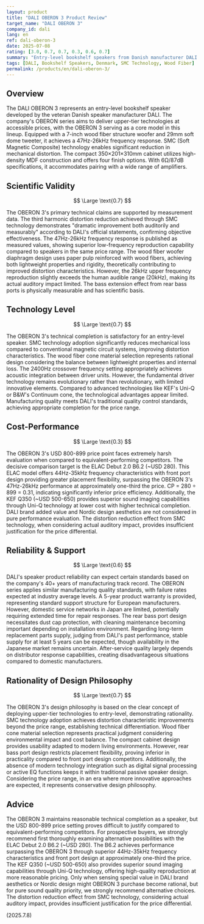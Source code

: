 ```yaml
---
layout: product
title: "DALI OBERON 3 Product Review"
target_name: "DALI OBERON 3"
company_id: dali
lang: en
ref: dali-oberon-3
date: 2025-07-08
rating: [3.0, 0.7, 0.7, 0.3, 0.6, 0.7]
summary: "Entry-level bookshelf speakers from Danish manufacturer DALI. Features 7-inch wood fiber woofer and SMC technology delivering above-price-point audio quality. Offers 47Hz-26kHz frequency response with 87dB sensitivity. However, the USD 800-899 price faces limitations when ELAC Debut 2.0 B6.2 (~USD 280) provides superior 44Hz-35kHz characteristics with significantly better cost-performance."
tags: [DALI, Bookshelf Speakers, Denmark, SMC Technology, Wood Fiber]
permalink: /products/en/dali-oberon-3/
---
```


## Overview

The DALI OBERON 3 represents an entry-level bookshelf speaker developed by the veteran Danish speaker manufacturer DALI. The company's OBERON series aims to deliver upper-tier technologies at accessible prices, with the OBERON 3 serving as a core model in this lineup. Equipped with a 7-inch wood fiber structure woofer and 29mm soft dome tweeter, it achieves a 47Hz-26kHz frequency response. SMC (Soft Magnetic Composite) technology enables significant reduction in mechanical distortion. The compact 350×201×310mm cabinet utilizes high-density MDF construction and offers four finish options. With 6Ω/87dB specifications, it accommodates pairing with a wide range of amplifiers.

## Scientific Validity

$$ \Large \text{0.7} $$

The OBERON 3's primary technical claims are supported by measurement data. The third harmonic distortion reduction achieved through SMC technology demonstrates "dramatic improvement both auditorily and measurably" according to DALI's official statements, confirming objective effectiveness. The 47Hz-26kHz frequency response is published as measured values, showing superior low-frequency reproduction capability compared to speakers in the same price range. The wood fiber woofer diaphragm design uses paper pulp reinforced with wood fibers, achieving both lightweight properties and rigidity, theoretically contributing to improved distortion characteristics. However, the 26kHz upper frequency reproduction slightly exceeds the human audible range (20kHz), making its actual auditory impact limited. The bass extension effect from rear bass ports is physically measurable and has scientific basis.

## Technology Level

$$ \Large \text{0.7} $$

The OBERON 3's technical completion is satisfactory for an entry-level speaker. SMC technology adoption significantly reduces mechanical loss compared to conventional magnetic circuit systems, improving distortion characteristics. The wood fiber cone material selection represents rational design considering the balance between lightweight properties and internal loss. The 2400Hz crossover frequency setting appropriately achieves acoustic integration between driver units. However, the fundamental driver technology remains evolutionary rather than revolutionary, with limited innovative elements. Compared to advanced technologies like KEF's Uni-Q or B&W's Continuum cone, the technological advantages appear limited. Manufacturing quality meets DALI's traditional quality control standards, achieving appropriate completion for the price range.

## Cost-Performance

$$ \Large \text{0.3} $$

The OBERON 3's USD 800-899 price point faces extremely harsh evaluation when compared to equivalent-performing competitors. The decisive comparison target is the ELAC Debut 2.0 B6.2 (~USD 280). This ELAC model offers 44Hz-35kHz frequency characteristics with front port design providing greater placement flexibility, surpassing the OBERON 3's 47Hz-26kHz performance at approximately one-third the price. CP = 280 ÷ 899 = 0.31, indicating significantly inferior price efficiency. Additionally, the KEF Q350 (~USD 500-650) provides superior sound imaging capabilities through Uni-Q technology at lower cost with higher technical completion. DALI brand added value and Nordic design aesthetics are not considered in pure performance evaluation. The distortion reduction effect from SMC technology, when considering actual auditory impact, provides insufficient justification for the price differential.

## Reliability & Support

$$ \Large \text{0.6} $$

DALI's speaker product reliability can expect certain standards based on the company's 40+ years of manufacturing track record. The OBERON series applies similar manufacturing quality standards, with failure rates expected at industry average levels. A 5-year product warranty is provided, representing standard support structure for European manufacturers. However, domestic service networks in Japan are limited, potentially requiring extended time for repair responses. The rear bass port design necessitates dust cap protection, with cleaning maintenance becoming important depending on installation environment. Regarding long-term replacement parts supply, judging from DALI's past performance, stable supply for at least 5 years can be expected, though availability in the Japanese market remains uncertain. After-service quality largely depends on distributor response capabilities, creating disadvantageous situations compared to domestic manufacturers.

## Rationality of Design Philosophy

$$ \Large \text{0.7} $$

The OBERON 3's design philosophy is based on the clear concept of deploying upper-tier technologies to entry-level, demonstrating rationality. SMC technology adoption achieves distortion characteristic improvements beyond the price range, establishing technical differentiation. Wood fiber cone material selection represents practical judgment considering environmental impact and cost balance. The compact cabinet design provides usability adapted to modern living environments. However, rear bass port design restricts placement flexibility, proving inferior in practicality compared to front port design competitors. Additionally, the absence of modern technology integration such as digital signal processing or active EQ functions keeps it within traditional passive speaker design. Considering the price range, in an era where more innovative approaches are expected, it represents conservative design philosophy.

## Advice

The OBERON 3 maintains reasonable technical completion as a speaker, but the USD 800-899 price setting proves difficult to justify compared to equivalent-performing competitors. For prospective buyers, we strongly recommend first thoroughly examining alternative possibilities with the ELAC Debut 2.0 B6.2 (~USD 280). The B6.2 achieves performance surpassing the OBERON 3 through superior 44Hz-35kHz frequency characteristics and front port design at approximately one-third the price. The KEF Q350 (~USD 500-650) also provides superior sound imaging capabilities through Uni-Q technology, offering high-quality reproduction at more reasonable pricing. Only when sensing special value in DALI brand aesthetics or Nordic design might OBERON 3 purchase become rational, but for pure sound quality priority, we strongly recommend alternative choices. The distortion reduction effect from SMC technology, considering actual auditory impact, provides insufficient justification for the price differential.

(2025.7.8)
